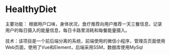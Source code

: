 # HealthyDiet
主要功能： 根据用户口味，身体状况，食疗推荐向用户推荐一天三餐信息，记录用户的每日摄入的能量信息，每日卡路里消耗和每餐能量摄入。

技术：该项目是一个前后端分离的系统，前端使用的微信小程序，管理员页面使用Web页面，使用了Vue和Element，后端采用SSM，数据库使用MySql

